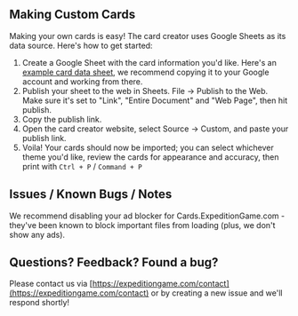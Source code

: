 ## Making Custom Cards

Making your own cards is easy! The card creator uses Google Sheets as its data source. Here's how to get started:

1. Create a Google Sheet with the card information you'd like. Here's an [example card data sheet](https://docs.google.com/spreadsheets/d/1MVZ2hqihag6QvbRgBGafOi_NbNhZ1TL2a1DH_ojG__o/edit#gid=987926921), we recommend copying it to your Google account and working from there.
2. Publish your sheet to the web in Sheets. File -> Publish to the Web. Make sure it's set to "Link", "Entire Document" and "Web Page", then hit publish.
3. Copy the publish link.
4. Open the card creator website, select Source -> Custom, and paste your publish link.
5. Voila! Your cards should now be imported; you can select whichever theme you'd like, review the cards for appearance and accuracy, then print with `Ctrl + P` / `Command + P`

## Issues / Known Bugs / Notes

We recommend disabling your ad blocker for Cards.ExpeditionGame.com - they've been known to block important files from loading (plus, we don't show any ads).

## Questions? Feedback? Found a bug?

Please contact us via [https://expeditiongame.com/contact](https://expeditiongame.com/contact) or by creating a new issue and we'll respond shortly!

